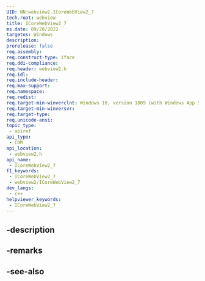 ```yaml
---
UID: NN:webview2.ICoreWebView2_7
tech.root: webview
title: ICoreWebView2_7
ms.date: 09/20/2022
targetos: Windows
description: 
prerelease: false
req.assembly: 
req.construct-type: iface
req.ddi-compliance: 
req.header: webview2.h
req.idl: 
req.include-header: 
req.max-support: 
req.namespace: 
req.redist: 
req.target-min-winverclnt: Windows 10, version 1809 (with Windows App SDK 1.1 or later)
req.target-min-winversvr: 
req.target-type: 
req.unicode-ansi: 
topic_type:
 - apiref
api_type:
 - COM
api_location:
 - webview2.h
api_name:
 - ICoreWebView2_7
f1_keywords:
 - ICoreWebView2_7
 - webview2/ICoreWebView2_7
dev_langs:
 - c++
helpviewer_keywords:
 - ICoreWebView2_7
---
```


## -description

## -remarks

## -see-also

